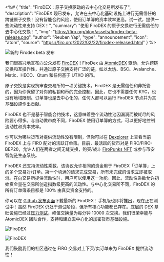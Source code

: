 <%# {
  "title": "FiroDEX：原子交换驱动的去中心化交易所发布了",
  "description": "FiroDEX 现已发布，允许在去中心化基础设施上进行无需信任的跨链原子交换！没有智能合约风险，使用订单簿的资本效率更高。试一试，提供一些流动性来支持 DEX！",
  "summary": "使用 FiroDEX 的原子交换进行无需信任的去中心化交换！",
  "img": "https://firo.org/blog/assets/firodex-beta-release.png",
  "author": "Reuben Yap",
  "type": "announcement",
  "icon": "atom",
  "source": "https://firo.org/2022/02/22/firodex-released.html"
} %>

![新的 Firodex beta 发布](https://firo.org/blog/assets/firodex-beta-release.png#size=8000x4000 "新的 Firodex beta 发布")

我们很高兴地宣布向公众发布 [FiroDEX](https://github.com/firoorg/FiroDEX-Desktop/releases)！FiroDex 由 [AtomicDEX](https://atomicdex.io/) 驱动，允许跨链交换和互操作性，并通过原子交换支持广泛的链，如以太坊、BSC、Avalanche、Matic、HECO、Qtum 和任何基于 UTXO 的币。

原子交换是实现抗审查交易所的一项关键技术。FiroDEX 是无需信任和非托管的，因为你保留了对你的私钥和币的完全控制。因此，它也不需要任何 KYC，也没有地域限制。订单簿也是去中心化的，任何人都可以运行 FiroDEX 节点并为其基础设施作出贡献。

FiroDEX 也不是基于智能合约技术，这意味着整个流动性池因漏洞而被耗尽的风险要小得多。与自动做市商不同，FiroDEX 使用订单簿的方式，可以更好地控制流动性和资本效率。

你可以为哪些货币对提供流动性没有限制，但你可以在 [Dexplorer](https://dexplorer.io/coin/FIRO) 上查看当前 FiroDEX 上与 FIRO 配对的活跃订单簿。目前，最活跃的货币对是 FIRO/FIRO-BEP20，允许人们在两者之间无缝交换，购买/战斗 [FiroPunks NFT](https://firopunks.com/) 或参与币安智能链生态系统。

FiroDEX 还支持流动性乘数，该协议允许相同的资金用于 FiroDEX「订单簿」上的多个交易对/订单。第一个填满的请求完成交易，所有未完成的请求立即被取消。在向交易所提供流动性时，用户可以使用这一功能。因此，流动性乘数允许初始资金量在交易所创造指数级更高的流动性。与中心化交易所不同，FiroDEX 的所有订单簿条目都是 100% 由真实资金支持的。

你可以在 [Github 发布页面](https://github.com/firoorg/FiroDEX-Desktop/releases)下载最新的 FiroDEX！手机版也即将推出，现在正在测试中！虽然 FiroDEX 仍处于测试阶段，但所有核心功能都已存在。底层的 DEX 基础设施已经过[压力测试](https://komodoplatform.com/en/blog/atomicdex-stress-test-initial-results/)，峰值交换量为每分钟 10000 次交换。我们很荣幸能与 AtomicDEX 团队合作，支持和建立去中心化的加密货币基础设施。

![FiroDEX](https://firo.org/blog/assets/firodexa.png)

![FiroDEX](https://firo.org/blog/assets/firodexb.png)

我们鼓励我们的社区通过在 FIRO 交易对上下买/卖订单来为 FiroDEX 提供流动性！
